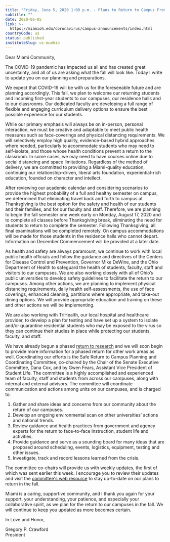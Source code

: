 ```yaml
---
title: "Friday, June 5, 2020 1:08 p.m. - Plans to Return to Campus From the President"
subtitle: ""
date: 2020-06-05
link: >-
  https://miamioh.edu/coronavirus/campus-announcements/index.html
countryCode: us
status: published
instituteSlug: us-muohio
---
```

Dear Miami Community,

The COVID-19 pandemic has impacted us all and has created great uncertainty, and all of us are asking what the fall will look like. Today I write to update you on our planning and preparations.

We expect that COVID-19 will be with us for the foreseeable future and are planning accordingly. This fall, we plan to welcome our returning students and incoming first-year students to our campuses, our residence halls and to our classrooms. Our dedicated faculty are developing a full range of flexible and engaging curriculum delivery options to ensure the best possible experience for our students.

While our primary emphasis will always be on in-person, personal interaction, we must be creative and adaptable to meet public health measures such as face-coverings and physical distancing requirements. We will selectively employ high quality, evidence-based hybrid approaches where needed, particularly to accommodate students who may need to self-isolate, and those whose health conditions prevent a return to the classroom. In some cases, we may need to have courses online due to social distancing and space limitations. Regardless of the method of delivery, we are committed to providing a Miami-quality education, continuing our relationship-driven, liberal arts foundation, experiential-rich education, founded on character and intellect.

After reviewing our academic calendar and considering scenarios to provide the highest probability of a full and healthy semester on campus, we determined that eliminating travel back and forth to campus at Thanksgiving is the best option for the safety and health of our students and their families, and for our faculty and staff. Therefore, we are planning to begin the fall semester one week early on Monday, August 17, 2020 and to complete all classes before Thanksgiving break, eliminating the need for students to return to complete the semester. Following Thanksgiving, all final examinations will be completed remotely. On campus accommodations will be made for those students in the residence halls who cannot depart. Information on December Commencement will be provided at a later date.

As health and safety are always paramount, we continue to work with local public health officials and follow the guidance and directives of the Centers for Disease Control and Prevention, Governor Mike DeWine, and the Ohio Department of Health to safeguard the health of students, faculty, staff and visitors to our campuses. We are also working closely with all of Ohio’s public universities to develop safety guidelines to facilitate the return to our campuses. Among other actions, we are planning to implement physical distancing requirements, daily health self-assessments, the use of face coverings, enhanced cleaning, partitions where appropriate, and take-out dining options. We will provide appropriate education and training on these and other actions we will be implementing.

We are also working with TriHealth, our local hospital and healthcare provider, to develop a plan for testing and have set up a system to isolate and/or quarantine residential students who may be exposed to the virus so they can continue their studies in place while protecting our students, faculty, and staff.

We have already begun a phased [return to research](https://miamioh.edu/research/about/covid19/restarting-research/index.html) and we will soon begin to provide more information for a phased return for other work areas as well. Coordinating our efforts is the Safe Return to Campus Planning and Coordinating Committee, co-chaired by the Chair of the Senate Executive Committee, Dana Cox, and by Gwen Fears, Assistant Vice President of Student Life. The committee is a highly accomplished and experienced team of faculty, staff and students from across our campuses, along with internal and external advisors. The committee will coordinate communication and actions among units on our campuses, and is charged to:

  1. Gather and share ideas and concerns from our community about the return of our campuses.
  2. Develop an ongoing environmental scan on other universities’ actions and national trends.
  3. Review guidance and health practices from government and agency experts for the return to face-to-face instruction, student life and activities.
  4. Provide guidance and serve as a sounding board for many ideas that are proposed around scheduling, events, logistics, equipment, testing and other issues.
  5. Investigate, track and record lessons learned from the crisis.



The committee co-chairs will provide us with weekly updates, the first of which was sent earlier this week. I encourage you to review their updates and visit the [committee's web resource](//www.miamioh.edu/coronavirus/return-committee/index.html) to stay up-to-date on our plans to return in the fall.

Miami is a caring, supportive community, and I thank you again for your support, your understanding, your patience, and especially your collaborative spirit, as we plan for the return to our campuses in the fall. We will continue to keep you updated as more becomes certain.

In Love and Honor,

Gregory P. Crawford  
President
